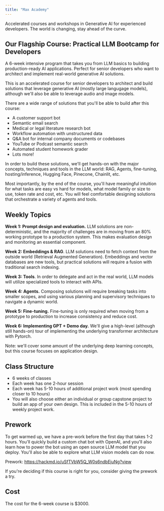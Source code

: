 ```yaml
---
title: "Max Academy"
---
```


Accelerated courses and workshops in Generative AI for experienced developers. The world is changing, stay ahead of the curve.

## Our Flagship Course: Practical LLM Bootcamp for Developers

A 6-week intensive program that takes you from LLM basics to building production-ready AI applications. Perfect for senior developers who want to architect and implement real-world generative AI solutions.

This is an accelerated course for senior developers to architect and build solutions that leverage generative AI (mostly large langugage models), although we'll also be able to leverage audio and image models.

There are a wide range of solutions that you'll be able to build after this course:

- A customer support bot
- Semantic email search
- Medical or legal literature research bot
- Workflow automation with unstructured data
- Q&A bot for internal company documents or codebases
- YouTube or Podcast semantic search
- Automated student homework grader
- Lots more!

In order to build these solutions, we'll get hands-on with the major concepts, techniques and tools in the LLM world: RAG, Agents, fine-tuning, hosting/inference, Hugging Face, Pinecone, Chainlit, etc.

Most importantly, by the end of the course, you'll have meaningful intuition for what tasks are easy vs hard for models, what model family or size to use, token rate and cost, etc. You will feel comfortable designing solutions that orchestrate a variety of agents and tools.

## Weekly Topics

**Week 1: Prompt design and evaluation.** LLM solutions are non-deterministic, and the majority of challenges are in moving from an 80% working prototype to a production system. This makes evaluation design and monitoring an essential component.

**Week 2: Embeddings & RAG**. LLM solutions need to fetch context from the outside world (Retrieval Augmented Generation). Embeddings and vector databases are new tools, but practical solutions will require a fusion with traditional search indexing.

**Week 3: Tools**. In order to delegate and act in the real world, LLM models will utilize specialized tools to interact with APIs.

**Week 4: Agents.** Composing solutions will require breaking tasks into smaller scopes, and using various planning and supervisory techniques to navigate a dynamic world.

**Week 5: Fine-tuning.** Fine-tuning is only required when moving from a prototype to production to increase consistency and reduce cost.

**Week 6: Implementing GPT + Demo day.** We'll give a high-level (although still hands-on) tour of implementing the underlying transformer architecture with Pytorch.

Note: we'll cover some amount of the underlying deep learning concepts, but this course focuses on application design.

## Class Structure

- 6 weeks of classes
- Each week has one 2-hour session
- Each week has 5-10 hours of additional project work (most spending closer to 10 hours)
- You will also choose either an individual or group capstone project to build an app of your own design. This is included in the 5-10 hours of weekly project work.

## Prework

To get warmed up, we have a pre-work before the first day that takes 1-2 hours. You'll quickly build a custom chat bot with OpenAI, and you'll also learn how to power the bot using an open source LLM model that you deploy. You'll also be able to explore what LLM vision models can do now. 

Prework: https://hackmd.io/uSfTVbW5Q_W0s6ndbEjuNg?view

If you're deciding if this course is right for you, consider giving the prework a try.

## Cost

The cost for the 6-week course is $3000.
